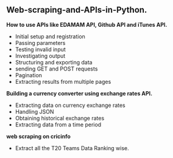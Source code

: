 ## Web-scraping-and-APIs-in-Python.

**How to use APIs like EDAMAM API, Github API and iTunes API.**

  * Initial setup and registration
  * Passing parameters
  * Testing invalid input
  * Investigating output
  * Structuring and exporting data
  * sending GET and POST requests
  * Pagination
  * Extracting results from multiple pages

**Building a currency converter using exchange rates API.**

  * Extracting data on currency exchange rates
  * Handling JSON
  * Obtaining historical exchange rates
  * Extracting data from a time period


**web scraping on cricinfo**
* Extract all the T20 Teams Data Ranking wise.

